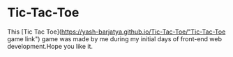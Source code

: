 # Tic-Tac-Toe

This [Tic Tac Toe](https://yash-barjatya.github.io/Tic-Tac-Toe/"Tic-Tac-Toe game link") game was made by me during my initial days of front-end web development.Hope you like it.
